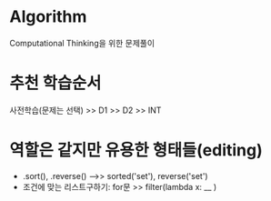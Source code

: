 # Algorithm
Computational Thinking을 위한 문제풀이 

# 추천 학습순서
사전학습(문제는 선택) >> D1 >> D2 >> INT 

# 역할은 같지만 유용한 형태들(editing)
- .sort(), .reverse() -->> sorted('set'), reverse('set')
- 조건에 맞는 리스트구하기: for문 >> filter(lambda x: __ )
